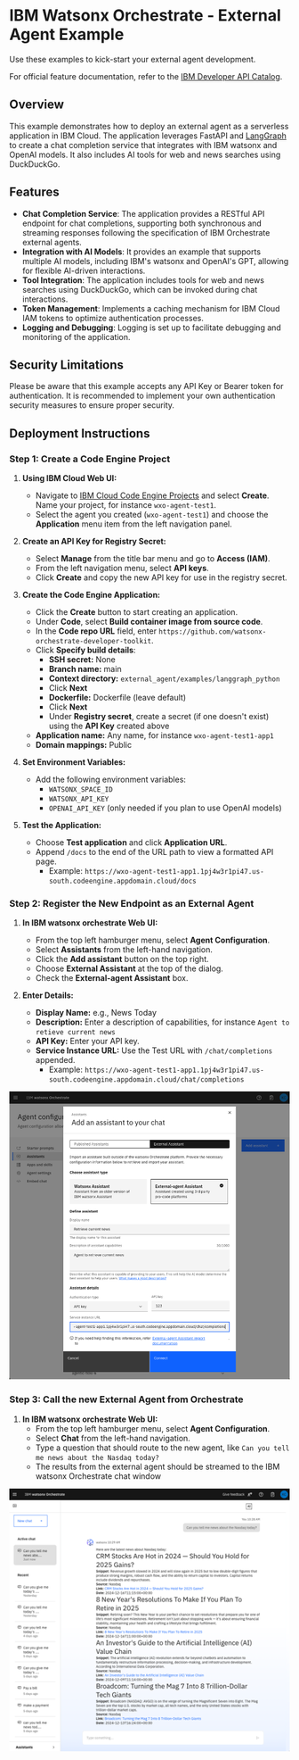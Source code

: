# IBM Watsonx Orchestrate - External Agent Example

Use these examples to kick-start your external agent development.

For official feature documentation, refer to the [IBM Developer API Catalog](https://developer.ibm.com/apis/catalog/watsonorchestrate--custom-assistants/api/API--watsonorchestrate--ibm-watsonx-orchestrate-api#Register_an_external_chat_completions_agent__agents_external_chat_post).

## Overview

This example demonstrates how to deploy an external agent as a serverless application in IBM Cloud. The application leverages 
FastAPI and [LangGraph](https://www.langchain.com/langgraph) to create a chat completion service that integrates with IBM watsonx and OpenAI models. It also includes AI tools for web and news searches using DuckDuckGo.

## Features

- **Chat Completion Service**: The application provides a RESTful API endpoint for chat completions, supporting both synchronous and streaming responses following the specification of IBM Orchestrate external agents.
- **Integration with AI Models**: It provides an example that supports multiple AI models, including IBM's watsonx and OpenAI's GPT, allowing for flexible AI-driven interactions.
- **Tool Integration**: The application includes tools for web and news searches using DuckDuckGo, which can be invoked during chat interactions.
- **Token Management**: Implements a caching mechanism for IBM Cloud IAM tokens to optimize authentication processes.
- **Logging and Debugging**: Logging is set up to facilitate debugging and monitoring of the application.

## Security Limitations

Please be aware that this example accepts any API Key or Bearer token for authentication. 
It is recommended to implement your own authentication security measures to ensure proper security.

## Deployment Instructions

### Step 1: Create a Code Engine Project

1. **Using IBM Cloud Web UI:**
   - Navigate to [IBM Cloud Code Engine Projects](https://cloud.ibm.com/containers/serverless/projects) and select **Create**. Name your project, for instance `wxo-agent-test1`.
   - Select the agent you created (`wxo-agent-test1`) and choose the **Application** menu item from the left navigation panel.

2. **Create an API Key for Registry Secret:**
   - Select **Manage** from the title bar menu and go to **Access (IAM)**.
   - From the left navigation menu, select **API keys**.
   - Click **Create** and copy the new API key for use in the registry secret.

3. **Create the Code Engine Application:**
   - Click the **Create** button to start creating an application.
   - Under **Code**, select **Build container image from source code**.
   - In the **Code repo URL** field, enter `https://github.com/watsonx-orchestrate-developer-toolkit`.
   - Click **Specify build details**:
     - **SSH secret:** None
     - **Branch name:** main
     - **Context directory:** `external_agent/examples/langgraph_python`
     - Click **Next**
     - **Dockerfile:** Dockerfile (leave default)
     - Click **Next**
     - Under **Registry secret**, create a secret (if one doesn't exist) using the **API Key** created above
   - **Application name:** Any name, for instance `wxo-agent-test1-app1`
   - **Domain mappings:** Public

4. **Set Environment Variables:**
   - Add the following environment variables:
     - `WATSONX_SPACE_ID`
     - `WATSONX_API_KEY`
     - `OPENAI_API_KEY` (only needed if you plan to use OpenAI models)

5. **Test the Application:**
   - Choose **Test application** and click **Application URL**.
   - Append `/docs` to the end of the URL path to view a formatted API page.
     - Example: `https://wxo-agent-test1-app1.1pj4w3r1pi47.us-south.codeengine.appdomain.cloud/docs`

### Step 2: Register the New Endpoint as an External Agent

1. **In IBM watsonx orchestrate Web UI:**
   - From the top left hamburger menu, select **Agent Configuration**.
   - Select **Assistants** from the left-hand navigation.
   - Click the **Add assistant** button on the top right.
   - Choose **External Assistant** at the top of the dialog.
   - Check the **External-agent Assistant** box.

2. **Enter Details:**
   - **Display Name:** e.g., News Today
   - **Description:** Enter a description of capabilities, for instance `Agent to retieve current news`
   - **API Key:** Enter your API key.
   - **Service Instance URL:** Use the Test URL with `/chat/completions` appended.
     - Example: `https://wxo-agent-test1-app1.1pj4w3r1pi47.us-south.codeengine.appdomain.cloud/chat/completions`

![Alt text](./register_wxo_external_agent.png "Example of registering an external agent to IBM watsonx Orchestrate")

### Step 3: Call the new External Agent from Orchestrate

1. **In IBM watsonx orchestrate Web UI:**
   - From the top left hamburger menu, select **Agent Configuration**.
   - Select **Chat** from the left-hand navigation.
   - Type a question that should route to the new agent, like `Can you tell me news about the Nasdaq today?`
   - The results from the external agent should be streamed to the IBM watsonx Orchestrate chat window

![Alt text](./chat_external_agent.png "Example of a chat to the external agent from IBM watsonx Orchestrate")